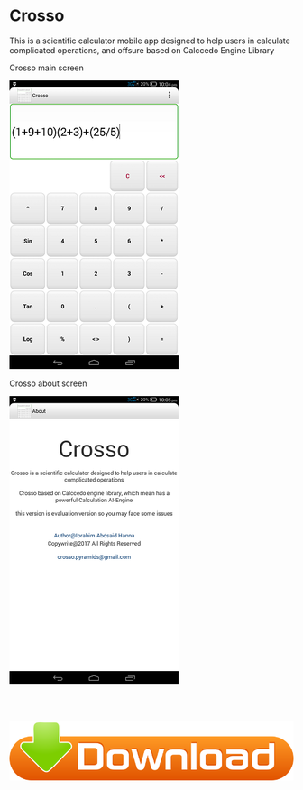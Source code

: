 # Crosso
This is a scientific calculator mobile app designed to help users in calculate complicated operations, and offsure based on Calccedo Engine Library



Crosso main screen
 
![alt tag](https://raw.githubusercontent.com/ibrahim1hero1/Crosso/master/readme/Images/crosso.png)



Crosso about screen
 
![alt tag](https://raw.githubusercontent.com/ibrahim1hero1/Crosso/master/readme/Images/aboutcrosso.png)

<br/><br/>

<a href="https://www.dropbox.com/s/wn4s44vrzy8ekf1/Crosso.apk?dl=0"><img src="https://raw.githubusercontent.com/ibrahim1hero1/Crosso/master/readme/Images/download.png"/></a>
